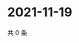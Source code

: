 # 2021-11-19

共 0 条

<!-- BEGIN WEIBO -->
<!-- 最后更新时间 Fri Nov 19 2021 17:00:45 GMT+0800 (China Standard Time) -->

<!-- END WEIBO -->
